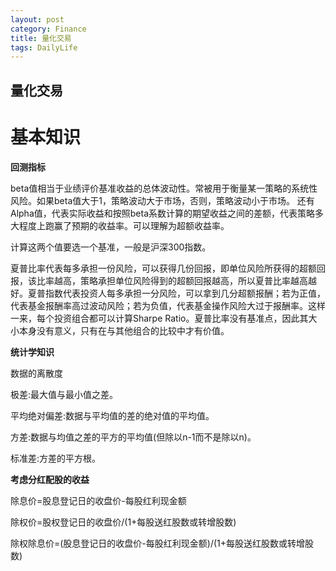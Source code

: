 ```yaml
---
layout: post
category: Finance
title: 量化交易
tags: DailyLife
---
```


## 量化交易

# 基本知识

**回测指标**

beta值相当于业绩评价基准收益的总体波动性。常被用于衡量某一策略的系统性风险。如果beta值大于1，策略波动大于市场，否则，策略波动小于市场。
还有Alpha值，代表实际收益和按照beta系数计算的期望收益之间的差额，代表策略多大程度上跑赢了预期的收益率。可以理解为超额收益率。

计算这两个值要选一个基准，一般是沪深300指数。

夏普比率代表每多承担一份风险，可以获得几份回报，即单位风险所获得的超额回报，该比率越高，策略承担单位风险得到的超额回报越高，所以夏普比率越高越好。夏普指数代表投资人每多承担一分风险，可以拿到几分超额报酬；若为正值，代表基金报酬率高过波动风险；若为负值，代表基金操作风险大过于报酬率。这样一来，每个投资组合都可以计算Sharpe Ratio。夏普比率没有基准点，因此其大小本身没有意义，只有在与其他组合的比较中才有价值。



**统计学知识**

数据的离散度

极差:最大值与最小值之差。

平均绝对偏差:数据与平均值的差的绝对值的平均值。

方差:数据与均值之差的平方的平均值(但除以n-1而不是除以n)。

标准差:方差的平方根。



**考虑分红配股的收益**

除息价=股息登记日的收盘价-每股红利现金额

除权价=股权登记日的收盘价/(1+每股送红股数或转增股数)

除权除息价=(股息登记日的收盘价-每股红利现金额)/(1+每股送红股数或转增股数)



